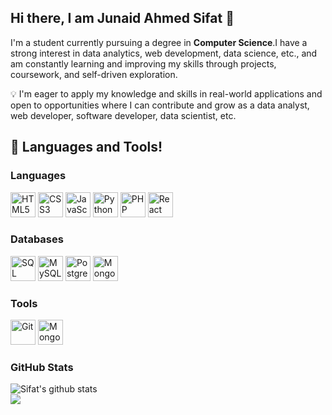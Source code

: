 ## Hi there, I am Junaid Ahmed Sifat 👋

I'm a student currently pursuing a degree in **Computer Science**.I have a strong interest in data analytics, web development, data science, etc., and am constantly learning and improving my skills through projects, coursework, and self-driven exploration.

💡 I'm eager to apply my knowledge and skills in real-world applications and open to opportunities where I can contribute and grow as a data analyst, web developer, software developer, data scientist, etc.

## 🔧 Languages and Tools!

### **Languages**
<p align="left">
  <img src="https://cdn.jsdelivr.net/gh/devicons/devicon/icons/html5/html5-original.svg" alt="HTML5" width="40" height="40"/>
  <img src="https://cdn.jsdelivr.net/gh/devicons/devicon/icons/css3/css3-original.svg" alt="CSS3" width="40" height="40"/>
  <img src="https://cdn.jsdelivr.net/gh/devicons/devicon/icons/javascript/javascript-original.svg" alt="JavaScript" width="40" height="40"/>
  <img src="https://cdn.jsdelivr.net/gh/devicons/devicon/icons/python/python-original.svg" alt="Python" width="40" height="40"/>
  <img src="https://cdn.jsdelivr.net/gh/devicons/devicon/icons/php/php-original.svg" alt="PHP" width="40" height="40"/>
  <img src="https://cdn.jsdelivr.net/gh/devicons/devicon/icons/react/react-original.svg" alt="React" width="40" height="40"/>
</p>

### **Databases**
<p align="left">
  <img src="https://cdn.jsdelivr.net/gh/devicons/devicon/icons/microsoftsqlserver/microsoftsqlserver-plain.svg" alt="SQL Server" width="40" height="40"/>
  <img src="https://cdn.jsdelivr.net/gh/devicons/devicon/icons/mysql/mysql-original.svg" alt="MySQL" width="40" height="40"/>
  <img src="https://cdn.jsdelivr.net/gh/devicons/devicon/icons/postgresql/postgresql-original.svg" alt="PostgreSQL" width="40" height="40"/>
  <img src="https://cdn.jsdelivr.net/gh/devicons/devicon/icons/mongodb/mongodb-original.svg" alt="MongoDB" width="40" height="40"/>
</p>

### **Tools**
<p align="left">
  <img src="https://cdn.jsdelivr.net/gh/devicons/devicon/icons/git/git-original.svg" alt="Git" width="40" height="40"/>
  <img src="https://cdn.jsdelivr.net/gh/devicons/devicon/icons/mongodb/mongodb-original.svg" alt="MongoDB" width="40" height="40"/>
</p>



### GitHub Stats

<img src="https://github-readme-stats.anuraghazra1.vercel.app/api?username=Junaid-Ahmed-Sifat&show_icons=true&include_all_commits=true&theme=dracula&count_private=true)" alt="Sifat's github stats" />


<br/>

<a href="https://github.com/irtiza1999">
  <img src="https://github-readme-stats.vercel.app/api/top-langs/?username=Junaid-Ahmed-Sifat&layout=compact&theme=dracula" />
</a>
